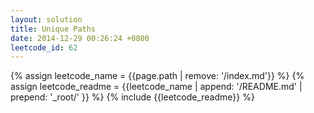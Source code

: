 ```yaml
---
layout: solution
title: Unique Paths
date: 2014-12-29 00:26:24 +0800
leetcode_id: 62
---
```

{% assign leetcode_name = {{page.path | remove: '/index.md'}}  %}
{% assign leetcode_readme = {{leetcode_name | append: '/README.md' | prepend: '_root/' }}  %}
{% include {{leetcode_readme}} %}
